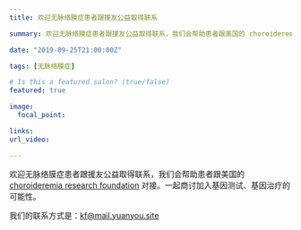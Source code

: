 ```yaml
---
title: 欢迎无脉络膜症患者跟援友公益取得联系

summary: 欢迎无脉络膜症患者跟援友公益取得联系，我们会帮助患者跟美国的 choroideremia research foundation 对接。

date: "2019-09-25T21:00:00Z"

tags: [无脉络膜症]

# Is this a featured salon? (true/false)
featured: true

image:
  focal_point: 

links:
url_video: 

---
```


欢迎无脉络膜症患者跟援友公益取得联系，我们会帮助患者跟美国的 [choroideremia research foundation](https://www.curechm.org
) 对接。一起商讨加入基因测试、基因治疗的可能性。

我们的联系方式是：kf@mail.yuanyou.site

